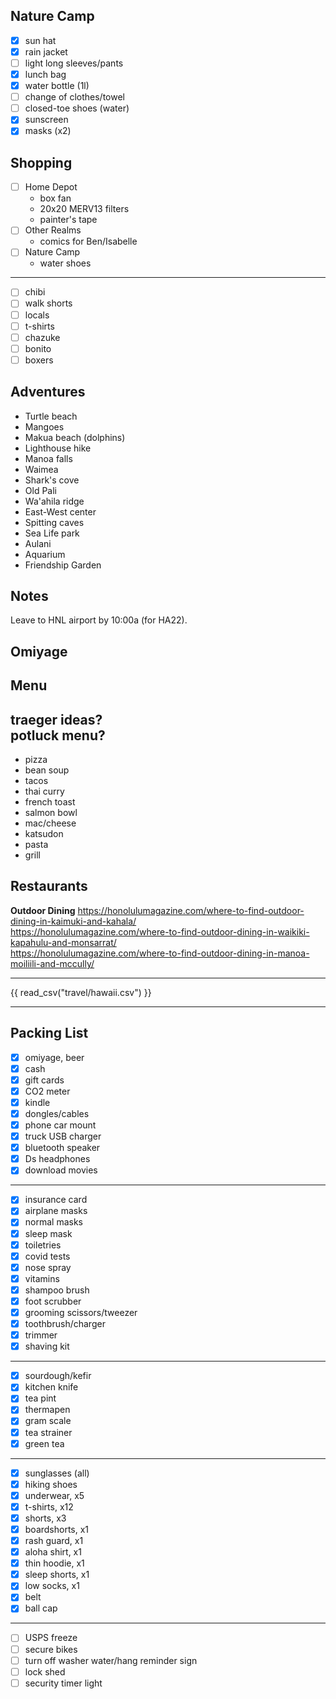 ## Nature Camp
- [X] sun hat
- [X] rain jacket
- [ ] light long sleeves/pants
- [X] lunch bag
- [X] water bottle (1l)
- [ ] change of clothes/towel
- [ ] closed-toe shoes (water)
- [X] sunscreen
- [X] masks (x2)

## Shopping
- [ ] Home Depot
	* box fan
	* 20x20 MERV13 filters
	* painter's tape
- [ ] Other Realms
	* comics for Ben/Isabelle
- [ ] Nature Camp
	* water shoes
---
- [ ] chibi
- [ ] walk shorts
- [ ] locals
- [ ] t-shirts
- [ ] chazuke
- [ ] bonito
- [ ] boxers

## Adventures
* Turtle beach
* Mangoes
* Makua beach (dolphins)
* Lighthouse hike
* Manoa falls
* Waimea
* Shark's cove
* Old Pali
* Wa'ahila ridge
* East-West center
* Spitting caves
* Sea Life park
* Aulani
* Aquarium
* Friendship Garden

## Notes
Leave to HNL airport by 10:00a (for HA22).  

## Omiyage

## Menu  
traeger ideas?  
potluck menu?  
---
* pizza
* bean soup
* tacos
* thai curry
* french toast
* salmon bowl
* mac/cheese
* katsudon
* pasta
* grill

## Restaurants
**Outdoor Dining**
https://honolulumagazine.com/where-to-find-outdoor-dining-in-kaimuki-and-kahala/  
https://honolulumagazine.com/where-to-find-outdoor-dining-in-waikiki-kapahulu-and-monsarrat/  
https://honolulumagazine.com/where-to-find-outdoor-dining-in-manoa-moiliili-and-mccully/  

---
{{ read_csv("travel/hawaii.csv") }}

---
## Packing List
- [X] omiyage, beer
- [X] cash
- [X] gift cards
- [X] CO2 meter
- [X] kindle
- [X] dongles/cables
- [X] phone car mount
- [X] truck USB charger
- [X] bluetooth speaker
- [X] Ds headphones
- [X] download movies
---
- [X] insurance card
- [X] airplane masks
- [X] normal masks
- [X] sleep mask
- [X] toiletries
- [X] covid tests
- [X] nose spray
- [X] vitamins
- [X] shampoo brush
- [X] foot scrubber
- [X] grooming scissors/tweezer
- [X] toothbrush/charger
- [X] trimmer
- [X] shaving kit
---
- [X] sourdough/kefir
- [X] kitchen knife
- [X] tea pint
- [X] thermapen
- [X] gram scale
- [X] tea strainer
- [X] green tea
---
- [X] sunglasses (all)
- [X] hiking shoes
- [X] underwear, x5
- [X] t-shirts, x12
- [X] shorts, x3
- [X] boardshorts, x1
- [X] rash guard, x1
- [X] aloha shirt, x1
- [X] thin hoodie, x1
- [X] sleep shorts, x1
- [X] low socks, x1
- [X] belt
- [X] ball cap
---
- [ ] USPS freeze
- [ ] secure bikes
- [ ] turn off washer water/hang reminder sign
- [ ] lock shed
- [ ] security timer light
